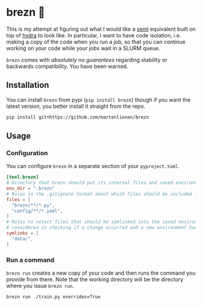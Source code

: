 # brezn :pretzel:

This is my attempt at figuring out what I would like a
[seml](https://github.com/TUM-DAML/seml) equivalent built on top of
[hydra](https://hydra.cc) to look like. In particular, I want to have code isolation, i.e.
making a copy of the code when you run a job, so that you can continue working on your
code while your jobs wait in a SLURM queue.

`brezn` comes with *absolutely no guarantees* regarding stability or backwards
compatibility. You have been warned.

## Installation

You can install `brezn` from pypi (`pip install brezn`) though if you want the latest
version, you better install it straight from the repo.

```sh
pip install git+https://github.com/martenlienen/brezn
```

## Usage

### Configuration

You can configure `brezn` in a separate section of your `pyproject.toml`.

```toml
[tool.brezn]
# Directory that brezn should put its internal files and saved environments into
env_dir = ".brezn"
# Rules in the .gitignore format about which files should be included in the saved environments
files = [
  "brezn/**/*.py",
  "config/**/*.yaml",
]
# Rules to select files that should be symlinked into the saved environment. These files are not
# considered in checking if a change occurred and a new environment has to be created.
symlinks = [
  "data/",
]
```

### Run a command

`brezn run` creates a new copy of your code and then runs the command you provide from
there. Note that the working directory will be the directory where you issue `brezn run`.

```sh
brezn run ./train.py overrides=True
```

